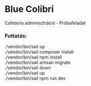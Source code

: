 # Blue Colibri

Cafeteria adminisztráció - Próbafeladat

### Futtatás:

./vendor/bin/sail up <br>
./vendor/bin/sail composer install <br>
./vendor/bin/sail npm install <br>
./vendor/bin/sail artisan migrate <br>
./vendor/bin/sail down <br>
./vendor/bin/sail up <br>
./vendor/bin/sail npm run dev <br>
